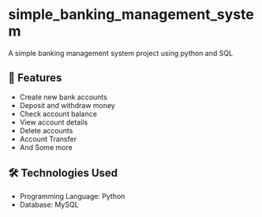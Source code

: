 # simple_banking_management_system
A simple banking management system project using python and SQL 

## 🚀 Features

- Create new bank accounts
- Deposit and withdraw money
- Check account balance
- View account details
- Delete accounts
- Account Transfer
- And Some more

## 🛠️ Technologies Used

- Programming Language: Python
- Database: MySQL


